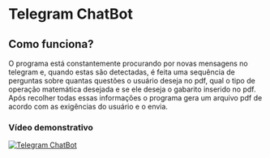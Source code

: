 # Telegram ChatBot

## Como funciona?

O programa está constantemente procurando por novas mensagens no telegram e, quando estas são detectadas, é feita uma sequência de perguntas sobre quantas questões o usuário deseja no pdf, qual o tipo de operação matemática desejada e se ele deseja o gabarito inserido no pdf. Após recolher todas essas informações o programa gera um arquivo pdf de acordo com as exigências do usuário e o envia.

### Vídeo demonstrativo
[![Telegram ChatBot](https://img.youtube.com/vi/5vgRDxykrfg/0.jpg)](https://www.youtube.com/watch?v=5vgRDxykrfg)

